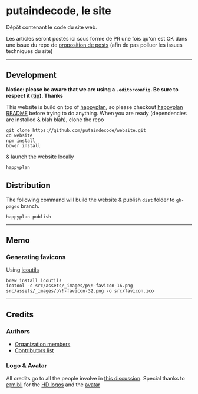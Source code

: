 # putaindecode, le site

Dépôt contenant le code du site web. 

Les articles seront postés ici sous forme de PR une fois qu'on est OK dans une issue du repo de [proposition de posts](https://github.com/putaindecode/propositions-de-posts) (afin de pas polluer les issues techniques du site)

---

## Development

__Notice: please be aware that we are using a `.editorconfig`. Be sure to respect it ([tip](http://editorconfig.org/)). Thanks__

This website is build on top of [happyplan](https://github.com/happyplan/happyplan), so please checkout [happyplan README](https://github.com/happyplan/happyplan#readme) before trying to do anything.
When you are ready (dependencies are installed & blah blah), clone the repo

    git clone https://github.com/putaindecode/website.git
    cd website
    npm install
    bower install

& launch the website locally

    happyplan

## Distribution

The following command will build the website & publish `dist` folder to `gh-pages` branch.

    happyplan publish

---

## Memo

### Generating favicons

Using [icoutils](http://www.nongnu.org/icoutils/)

	brew install icoutils
	icotool -c src/assets/_images/p\!-favicon-16.png src/assets/_images/p\!-favicon-32.png -o src/favicon.ico

---

## Credits

### Authors

* [Organization members](https://github.com/putaindecode?tab=members)
* [Contributors list](https://github.com/putaindecode/website/graphs/contributors)

### Logo & Avatar

All credits go to all the people involve in [this discussion](https://github.com/putaindecode/discussions/issues/4).
Special thanks to
[@mlbli](https://github.com/mlbli)
for the [HD logos](https://github.com/putaindecode/website/blob/3324cbe7637dacd1f42a412c1085431a2d551928/src/assets/_images/p!-logos.png)
and the [avatar](https://github.com/putaindecode/website/blob/3324cbe7637dacd1f42a412c1085431a2d551928/src/assets/_images/p!-avatar.png)
